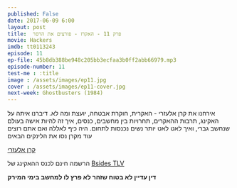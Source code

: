 ```yaml
---
published: False
date: 2017-06-09 6:00
layout: post
title: 	פרק 11 - האקרז - פורצים את הרסר
movie: Hackers
imdb: tt0113243
episode: 11
ep-file: 45b8db388be948c205bb3ecfaa3b0ff2abb66979.mp3
episode-number: 11
test-me : :title
image : /assets/images/ep11.jpg
cover : /assets/images/ep11-cover.jpg
next-week: Ghostbusters (1984)
---
```

אירחנו את קרן אלעזרי - האקרית, חוקרת אבטחה, יועצת ומה לא. דיברנו איתה על האקינג, תרבות ההאקרים, תחרויות בין מחשבים, כנסים, איך זה להיות אישה בעולם שנחשב גברי, ואיך לאט לאט יותר נשים נכנסות לתחום. היה כיף לאללה ואם אתם רוצים עוד מקרן נסו את הלינקים הבאים

[קרן אלעזרי](https://www.k3r3n3.com/)

הרשמה חינם לכנס ההאקינג של [Bsides TLV](https://www.bsidestlv.com/)

**דין עדיין לא בטוח שזהר לא פרץ לו למחשב בימי המירק**